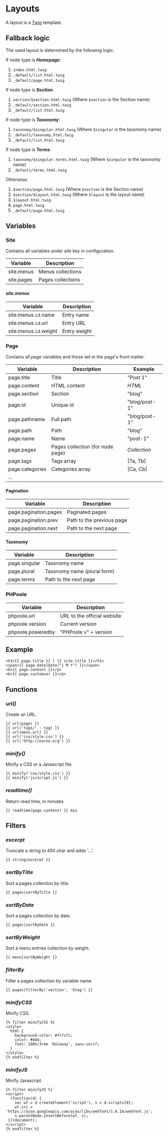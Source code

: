 <!--
repository: https://github.com/PHPoole/PHPoole/edit/master/docs/
-->
# Layouts

A layout is a [Twig](http://twig.sensiolabs.org) template.

## Fallback logic

The used layout is determined by the following logic.

If node type is **_Homepage_**:
 1. `index.html.twig`
 2. `_default/list.html.twig`
 3. `_default/page.html.twig`

If node type is **_Section_**:
 1. `section/$section.html.twig` (Where `$section` is the Section name)
 2. `_default/section.html.twig`
 3. `_default/list.html.twig`

If node type is **_Taxonomy_**:
 1. `taxonomy/$singular.html.twig` (Where `$singular` is the taxonomy name)
 2. `_default/taxonomy.html.twig`
 3. `_default/list.html.twig`

If node type is **_Terms_**:
 1. `taxonomy/$singular.terms.html.twig` (Where `$singular` is the taxonomy name)
 2. `_default/terms.html.twig`

Otherwise:
 1. `$section/page.html.twig` (Where `$section` is the Section name)
 2. `$section/$layout.html.twig` (Where `$layout` is the layout name)
 3. `$layout.html.twig`
 4. `page.html.twig`
 5. `_default/page.html.twig`

## Variables

### Site

Contains all variables under _site_ key in configuration.

| Variable      | Description       |
| ------------- | ----------------- |
| site.menus    | Menus collections |
| site.pages    | Pages collections |

#### _site.menus_

| Variable               | Description  |
| ---------------------- | ------------ |
| site.menus.`id`.name   | Entry name   |
| site.menus.`id`.url    | Entry URL    |
| site.menus.`id`.weight | Entry weight |

### Page

Contains all _page_ variables and those set in the page's front matter.

| Variable        | Description                      | Example       |
| --------------- | -------------------------------- | ------------- |
| page.title      | Title                            | "Post 1"      |
| page.content    | HTML content                     | _HTML_        |
| page.section    | Section                          | "blog"        |
| page.id         | Unique id                        | "blog/post-1" |
| page.pathname   | Full path                        | "blog/post-1" |
| page.path       | Path                             | "blog"        |
| page.name       | Name                             | "post-1"      |
| page.pages      | Pages collection (for node page) | _Collection_  |
| page.tags       | Tags array                       | [Ta, Tb]      |
| page.categories | Categories array                 | [Ca, Cb]      |
| ...             |                                  |               |

#### Pagination

| Variable              | Description               |
| --------------------- | ------------------------- |
| page.pagination.pages | Paginated pages           |
| page.pagination.prev  | Path to the previous page |
| page.pagination.next  | Path to the next page     |

#### Taxonomy

| Variable      | Description                 |
| ------------- | --------------------------- |
| page.singular | Taxonomy name               |
| page.plural   | Taxonomy name (plural form) |
| page.terms    | Path to the next page       |

### PHPoole

| Variable          | Description                 |
| ----------------- | --------------------------- |
| phpoole.url       | URL to the official website |
| phpoole.version   | Current version             |  
| phpoole.poweredby | "PHPoole v" + version       |

## Example

```twig
<h1>{{ page.title }} | {{ site.title }}</h1>
<span>{{ page.date|date("j M Y") }}</span>
<b>{{ page.content }}</p>
<b>{{ page.customvar }}</p>
```

## Functions

### _url()_

Create an URL.
```twig
{{ url(page) }}
{{ url('tags/' ~ tag) }}
{{ url(menu.url) }}
{{ url('css/style.css') }}
{{ url('http://narno.org') }}
```

### _minify()_

Minify a CSS or a Javascript file.
```twig
{{ minify('css/style.css') }}
{{ minify('js/script.js') }}
```

### _readtime()_

Return read time, in minutes.
```twig
{{ readtime(page.content) }} min
```

## Filters

### _excerpt_

Truncate a string to 450 char and adds '…'.
```twig
{{ string|excerpt }}
```

### _sortByTitle_

Sort a pages collection by title.
```twig
{{ pages|sortByTitle }}
```

### _sortByDate_

Sort a pages collection by date.
```twig
{{ pages|sortByDate }}
```

### _sortByWeight_

Sort a menu entries collection by weight.
```twig
{{ menu|sortByWeight }}
```

### _filterBy_

Filter a pages collection by variable name.
```twig
{{ pages|filterBy('section', 'blog') }}
```

### _minifyCSS_

Minify CSS.
```twig
{% filter minifyCSS %}
<style>
  html {
    background-color: #fcfcfc;
    color: #444;
    font: 100%/3rem 'Raleway', sans-serif;
  }
</style>
{% endfilter %}
```

### _minifyJS_

Minify Javascript.
```twig
{% filter minifyJS %}
<script>
  (function(d) {
    var wf = d.createElement('script'), s = d.scripts[0];
    wf.src = 'https://ajax.googleapis.com/ajax/libs/webfont/1.6.16/webfont.js';
    s.parentNode.insertBefore(wf, s);
 })(document);
</script>
{% endfilter %}
```
